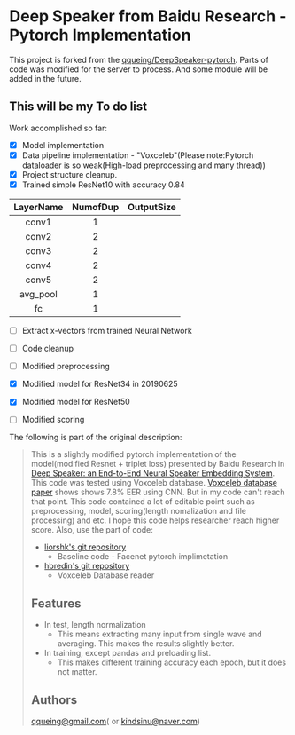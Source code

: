 # Deep Speaker from Baidu Research -  Pytorch Implementation 

This project is forked from the [qqueing/DeepSpeaker-pytorch](https://github.com/qqueing/DeepSpeaker-pytorch). Parts of code was modified for the server to process. And some module will be added in the future.

## This will be my To do list
Work accomplished so far:
- [x] Model implementation
- [x] Data pipeline implementation - "Voxceleb"(Please note:Pytorch dataloader is so weak(High-load preprocessing and many thread))
- [x] Project structure cleanup.
- [x] Trained simple ResNet10 with accuracy 0.84

|LayerName|NumofDup|OutputSize|
|:------------:|:----------:|:------------:|
| conv1        |1           |              | 
| conv2        |2           |              |
| conv3        |2           |              |
| conv4        |2           |              |
| conv5        |2           |              |
|avg_pool      |1           |              |
|fc            |1           |              |

- [ ] Extract x-vectors from trained Neural Network
- [ ] Code cleanup
- [ ] Modified preprocessing
- [x] Modified model for ResNet34 in 20190625
- [x] Modified model for ResNet50

- [ ] Modified scoring


The following is part of the original description:

>This is a slightly modified pytorch implementation of the model(modified Resnet + triplet loss) presented by Baidu Research in [Deep Speaker: an End-to-End Neural Speaker Embedding System](https://arxiv.org/pdf/1705.02304.pdf).
>This code was tested using Voxceleb database. [Voxceleb database paper](https://www.robots.ox.ac.uk/~vgg/publications/2017/Nagrani17/nagrani17.pdf) shows shows 7.8% EER using CNN. But in my code can't reach that point.
This code contained a lot of editable point such as preprocessing, model, scoring(length nomalization and file processing) and etc.
>I hope this code helps researcher reach higher score.
>Also, use the part of code:
>- [liorshk's git repository](https://github.com/liorshk/facenet_pytorch)
>   - Baseline code - Facenet pytorch implimetation
>- [hbredin's git repository](https://github.com/hbredin/pyannote-db-voxceleb)
>   - Voxceleb Database reader
>
>## Features
> - In test, length normalization
>   - This means extracting many input from single wave and averaging. This makes the results slightly better.
> - In training, except pandas and preloading list. 
>   - This makes different training accuracy each epoch, but it does not matter.
>
> ## Authors
> qqueing@gmail.com( or kindsinu@naver.com)






